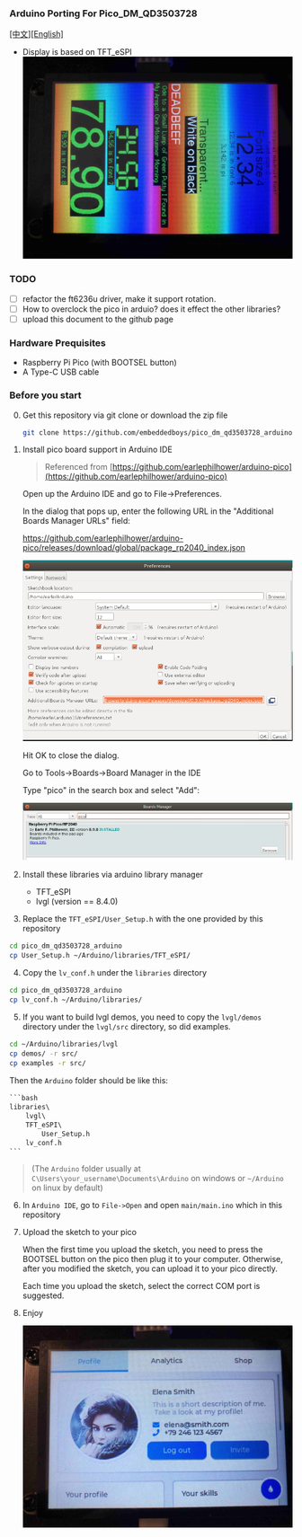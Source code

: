 ### Arduino Porting For Pico_DM_QD3503728

[[中文]](README.md)[[English]](README.en.md)

- Display is based on TFT_eSPI
    ![TFT_eSPI](assets/pico_dm_qd3503728_arduino_2.jpeg)

### TODO

- [ ] refactor the ft6236u driver, make it support rotation.
- [ ] How to overclock the pico in arduio? does it effect the other libraries?
- [ ] upload this document to the github page

### Hardware Prequisites

- Raspberry Pi Pico (with BOOTSEL button)
- A Type-C USB cable

### Before you start

0. Get this repository via git clone or download the zip file

    ```bash
    git clone https://github.com/embeddedboys/pico_dm_qd3503728_arduino.git
    ```

1. Install pico board support in Arduino IDE

    > Referenced from [https://github.com/earlephilhower/arduino-pico](https://github.com/earlephilhower/arduino-pico)

    Open up the Arduino IDE and go to File->Preferences.

    In the dialog that pops up, enter the following URL in the "Additional Boards Manager URLs" field:

    https://github.com/earlephilhower/arduino-pico/releases/download/global/package_rp2040_index.json

    ![board url](assets/board_url.png)

    Hit OK to close the dialog.

    Go to Tools->Boards->Board Manager in the IDE

    Type "pico" in the search box and select "Add":

    ![install](assets/install.png)

2. Install these libraries via arduino library manager

    - TFT_eSPI
    - lvgl (version == 8.4.0)

3. Replace the `TFT_eSPI/User_Setup.h` with the one provided by this repository

```bash
cd pico_dm_qd3503728_arduino
cp User_Setup.h ~/Arduino/libraries/TFT_eSPI/
```

4. Copy the `lv_conf.h` under the `libraries` directory

```bash
cd pico_dm_qd3503728_arduino
cp lv_conf.h ~/Arduino/libraries/
```

5. If you want to build lvgl demos, you need to copy the `lvgl/demos`
directory under the `lvgl/src` directory, so did examples.

```bash
cd ~/Arduino/libraries/lvgl
cp demos/ -r src/
cp examples -r src/
```

Then the `Arduino` folder should be like this:

    ```bash
    libraries\
        lvgl\
        TFT_eSPI\
            User_Setup.h
        lv_conf.h
    ```

> (The `Arduino` folder usually at `C\Users\your_username\Documents\Arduino` on windows or `~/Arduino` on linux by default)

6. In `Arduino IDE`, go to `File->Open` and open `main/main.ino` which in this repository

7. Upload the sketch to your pico

    When the first time you upload the sketch, you need to press the BOOTSEL button on the pico then plug it to your computer. Otherwise, after you modified the sketch, you can upload it to your pico directly.

    Each time you upload the sketch, select the correct COM port is suggested.

8. Enjoy

    ![lvgl](assets/pico_dm_qd3503728_arduino.jpeg)
